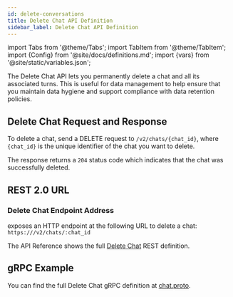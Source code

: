 ```yaml
---
id: delete-conversations
title: Delete Chat API Definition
sidebar_label: Delete Chat API Definition
---
```


import Tabs from '@theme/Tabs';
import TabItem from '@theme/TabItem';
import {Config} from '@site/docs/definitions.md';
import {vars} from '@site/static/variables.json';

The Delete Chat API lets you permanently delete a chat and all its associated
turns. This is useful for data management to help ensure that you
maintain data hygiene and support compliance with data retention policies.

## Delete Chat Request and Response

To delete a chat, send a DELETE request to `/v2/chats/{chat_id}`, where
`{chat_id}` is the unique identifier of the chat you want to delete.

The response returns a `204` status code which indicates that the chat was
successfully deleted.

## REST 2.0 URL

### Delete Chat Endpoint Address

<Config v="names.product"/> exposes an HTTP endpoint at the following URL
to delete a chat:
<code>https://<Config v="domains.rest.indexing"/>/v2/chats/:chat_id</code>

The API Reference shows the full [Delete Chat](/docs/rest-api/delete-chat) REST definition.

## gRPC Example

You can find the full Delete Chat gRPC definition at [chat.proto](https://github.com/vectara/protos/blob/main/chat.proto).
